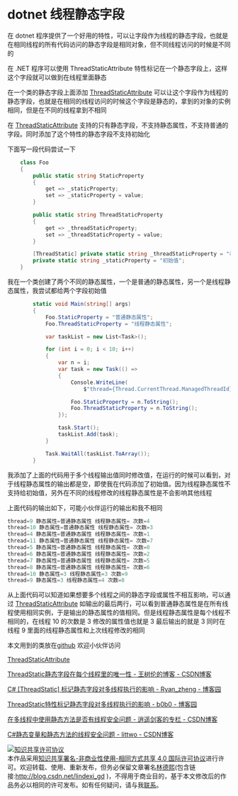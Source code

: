 # dotnet 线程静态字段

在 dotnet 程序提供了一个好用的特性，可以让字段作为线程的静态字段，也就是在相同线程的所有代码访问的静态字段是相同对象，但不同线程访问的时候是不同的

<!--more-->

在 .NET 程序可以使用 ThreadStaticAttribute 特性标记在一个静态字段上，这样这个字段就可以做到在线程里面静态

在一个类的静态字段上面添加 [ThreadStaticAttribute](https://docs.microsoft.com/en-us/dotnet/api/system.threadstaticattribute?wt.mc_id=MVP ) 可以让这个字段作为线程的静态字段，也就是在相同的线程访问的时候这个字段是静态的，拿到的对象的实例相同，但是在不同的线程拿到不相同

在 [ThreadStaticAttribute](https://docs.microsoft.com/en-us/dotnet/api/system.threadstaticattribute?wt.mc_id=MVP ) 支持的只有静态字段，不支持静态属性，不支持普通的字段。同时添加了这个特性的静态字段不支持初始化

下面写一段代码尝试一下

```csharp
    class Foo
    {
        public static string StaticProperty
        {
            get => _staticProperty;
            set => _staticProperty = value;
        }

        public static string ThreadStaticProperty
        {
            get => _threadStaticProperty;
            set => _threadStaticProperty = value;
        }

        [ThreadStatic] private static string _threadStaticProperty = "初始值";
        private static string _staticProperty = "初始值";
    }
```

我在一个类创建了两个不同的静态属性，一个是普通的静态属性，另一个是线程静态属性，我尝试都给两个字段初始值

```csharp
        static void Main(string[] args)
        {
            Foo.StaticProperty = "普通静态属性";
            Foo.ThreadStaticProperty = "线程静态属性";

            var taskList = new List<Task>();

            for (int i = 0; i < 10; i++)
            {
                var n = i;
                var task = new Task(() =>
                {
                    Console.WriteLine(
                        $"thread={Thread.CurrentThread.ManagedThreadId} 静态属性={Foo.StaticProperty} 线程静态属性={Foo.ThreadStaticProperty} 次数={n}");

                    Foo.StaticProperty = n.ToString();
                    Foo.ThreadStaticProperty = n.ToString();
                });

                task.Start();
                taskList.Add(task);
            }

            Task.WaitAll(taskList.ToArray());
        }

```

我添加了上面的代码用于多个线程输出值同时修改值，在运行的时候可以看到，对于线程静态属性的输出都是空，即使我在代码添加了初始值。因为线程静态属性不支持给初始值，另外在不同的线程修改的线程静态属性是不会影响其他线程

上面代码的输出如下，可能小伙伴运行的输出和我不相同

```csharp
thread=9 静态属性=普通静态属性 线程静态属性= 次数=4
thread=10 静态属性=普通静态属性 线程静态属性= 次数=3
thread=4 静态属性=普通静态属性 线程静态属性= 次数=1
thread=11 静态属性=普通静态属性 线程静态属性= 次数=7
thread=5 静态属性=普通静态属性 线程静态属性= 次数=0
thread=6 静态属性=普通静态属性 线程静态属性= 次数=2
thread=7 静态属性=普通静态属性 线程静态属性= 次数=5
thread=8 静态属性=普通静态属性 线程静态属性= 次数=6
thread=10 静态属性=3 线程静态属性=3 次数=9
thread=9 静态属性=3 线程静态属性=4 次数=8
```

从上面代码可以知道如果想要多个线程之间的静态字段或属性不相互影响，可以通过 [ThreadStaticAttribute](https://docs.microsoft.com/en-us/dotnet/api/system.threadstaticattribute?wt.mc_id=MVP ) 如输出的最后两行，可以看到普通静态属性是在所有线程使用相同实例，于是输出的静态属性的值相同。但是线程静态属性是每个线程不相同的，在线程 10 的次数是 3 修改的属性值也就是 3 最后输出的就是 3 同时在线程 9 里面的线程静态属性和上次线程修改的相同

本文用到的类放在[github](https://github.com/lindexi/lindexi_gd/tree/4038b7f55a836a491291e0b50abdbc21b10ce093/NiwewheejaiKerebawkaykerego ) 欢迎小伙伴访问

[ThreadStaticAttribute](https://docs.microsoft.com/en-us/dotnet/api/system.threadstaticattribute?wt.mc_id=MVP )

[ThreadStatic静态字段在每个线程里的唯一性 - 王树伦的博客 - CSDN博客](https://blog.csdn.net/wshl1234567/article/details/50820503 )

[C# [ThreadStatic] 标记静态字段对多线程执行的影响 - Ryan_zheng - 博客园](https://www.cnblogs.com/ryanzheng/p/10962513.html )

[ThreadStatic特性标记静态字段对多线程执行的影响 - b0b0 - 博客园](https://www.cnblogs.com/hbb0b0/archive/2011/01/14/1935587.html )

[在多线程中使用静态方法是否有线程安全问题 - 逍遥剑客的专栏 - CSDN博客](https://blog.csdn.net/scucj/article/details/1394523 )

[C#静态变量和静态方法的线程安全问题 - littwo - CSDN博客](https://blog.csdn.net/littwo78168218/article/details/17526471 )

<a rel="license" href="http://creativecommons.org/licenses/by-nc-sa/4.0/"><img alt="知识共享许可协议" style="border-width:0" src="https://licensebuttons.net/l/by-nc-sa/4.0/88x31.png" /></a><br />本作品采用<a rel="license" href="http://creativecommons.org/licenses/by-nc-sa/4.0/">知识共享署名-非商业性使用-相同方式共享 4.0 国际许可协议</a>进行许可。欢迎转载、使用、重新发布，但务必保留文章署名[林德熙](http://blog.csdn.net/lindexi_gd)(包含链接:http://blog.csdn.net/lindexi_gd )，不得用于商业目的，基于本文修改后的作品务必以相同的许可发布。如有任何疑问，请与我[联系](mailto:lindexi_gd@163.com)。
